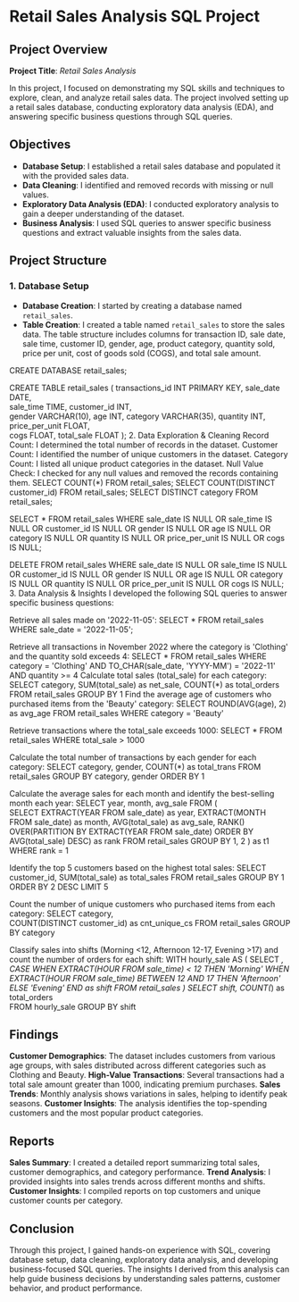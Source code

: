 # **Retail Sales Analysis SQL Project**

## **Project Overview**

**Project Title**: *Retail Sales Analysis*

In this project, I focused on demonstrating my SQL skills and techniques to explore, clean, and analyze retail sales data. The project involved setting up a retail sales database, conducting exploratory data analysis (EDA), and answering specific business questions through SQL queries.

## **Objectives**

- **Database Setup**: I established a retail sales database and populated it with the provided sales data.
- **Data Cleaning**: I identified and removed records with missing or null values.
- **Exploratory Data Analysis (EDA)**: I conducted exploratory analysis to gain a deeper understanding of the dataset.
- **Business Analysis**: I used SQL queries to answer specific business questions and extract valuable insights from the sales data.

## **Project Structure**

### **1. Database Setup**

- **Database Creation**: I started by creating a database named `retail_sales`.
- **Table Creation**: I created a table named `retail_sales` to store the sales data. The table structure includes columns for transaction ID, sale date, sale time, customer ID, gender, age, product category, quantity sold, price per unit, cost of goods sold (COGS), and total sale amount.

CREATE DATABASE retail_sales;

CREATE TABLE retail_sales
(
    transactions_id INT PRIMARY KEY,
    sale_date DATE,    
    sale_time TIME,
    customer_id INT,    
    gender VARCHAR(10),
    age INT,
    category VARCHAR(35),
    quantity INT,
    price_per_unit FLOAT,    
    cogs FLOAT,
    total_sale FLOAT
);
2. Data Exploration & Cleaning
Record Count: I determined the total number of records in the dataset.
Customer Count: I identified the number of unique customers in the dataset.
Category Count: I listed all unique product categories in the dataset.
Null Value Check: I checked for any null values and removed the records containing them.
SELECT COUNT(*) FROM retail_sales;
SELECT COUNT(DISTINCT customer_id) FROM retail_sales;
SELECT DISTINCT category FROM retail_sales;

SELECT * FROM retail_sales
WHERE 
    sale_date IS NULL OR sale_time IS NULL OR customer_id IS NULL OR 
    gender IS NULL OR age IS NULL OR category IS NULL OR 
    quantity IS NULL OR price_per_unit IS NULL OR cogs IS NULL;

DELETE FROM retail_sales
WHERE 
    sale_date IS NULL OR sale_time IS NULL OR customer_id IS NULL OR 
    gender IS NULL OR age IS NULL OR category IS NULL OR 
    quantity IS NULL OR price_per_unit IS NULL OR cogs IS NULL;
3. Data Analysis & Insights
I developed the following SQL queries to answer specific business questions:

Retrieve all sales made on '2022-11-05':
SELECT *
FROM retail_sales
WHERE sale_date = '2022-11-05';

Retrieve all transactions in November 2022 where the category is 'Clothing' and the quantity sold exceeds 4:
SELECT 
  *
FROM retail_sales
WHERE 
    category = 'Clothing'
    AND 
    TO_CHAR(sale_date, 'YYYY-MM') = '2022-11'
    AND
    quantity >= 4
Calculate total sales (total_sale) for each category:
SELECT 
    category,
    SUM(total_sale) as net_sale,
    COUNT(*) as total_orders
FROM retail_sales
GROUP BY 1
Find the average age of customers who purchased items from the 'Beauty' category:
SELECT
    ROUND(AVG(age), 2) as avg_age
FROM retail_sales
WHERE category = 'Beauty'

Retrieve transactions where the total_sale exceeds 1000:
SELECT * FROM retail_sales
WHERE total_sale > 1000

Calculate the total number of transactions by each gender for each category:
SELECT 
    category,
    gender,
    COUNT(*) as total_trans
FROM retail_sales
GROUP 
    BY 
    category,
    gender
ORDER BY 1

Calculate the average sales for each month and identify the best-selling month each year:
SELECT 
       year,
       month,
    avg_sale
FROM 
(    
SELECT 
    EXTRACT(YEAR FROM sale_date) as year,
    EXTRACT(MONTH FROM sale_date) as month,
    AVG(total_sale) as avg_sale,
    RANK() OVER(PARTITION BY EXTRACT(YEAR FROM sale_date) ORDER BY AVG(total_sale) DESC) as rank
FROM retail_sales
GROUP BY 1, 2
) as t1
WHERE rank = 1

Identify the top 5 customers based on the highest total sales:
SELECT 
    customer_id,
    SUM(total_sale) as total_sales
FROM retail_sales
GROUP BY 1
ORDER BY 2 DESC
LIMIT 5

Count the number of unique customers who purchased items from each category:
SELECT 
    category,    
    COUNT(DISTINCT customer_id) as cnt_unique_cs
FROM retail_sales
GROUP BY category

Classify sales into shifts (Morning <12, Afternoon 12-17, Evening >17) and count the number of orders for each shift:
WITH hourly_sale
AS
(
SELECT *,
    CASE
        WHEN EXTRACT(HOUR FROM sale_time) < 12 THEN 'Morning'
        WHEN EXTRACT(HOUR FROM sale_time) BETWEEN 12 AND 17 THEN 'Afternoon'
        ELSE 'Evening'
    END as shift
FROM retail_sales
)
SELECT 
    shift,
    COUNT(*) as total_orders    
FROM hourly_sale
GROUP BY shift

## **Findings**
**Customer Demographics**: The dataset includes customers from various age groups, with sales distributed across different categories such as Clothing and Beauty.
**High-Value Transactions**: Several transactions had a total sale amount greater than 1000, indicating premium purchases.
**Sales Trends**: Monthly analysis shows variations in sales, helping to identify peak seasons.
**Customer Insights**: The analysis identifies the top-spending customers and the most popular product categories.
## **Reports**
**Sales Summary**: I created a detailed report summarizing total sales, customer demographics, and category performance.
**Trend Analysis**: I provided insights into sales trends across different months and shifts.
**Customer Insights**: I compiled reports on top customers and unique customer counts per category.
## **Conclusion**
Through this project, I gained hands-on experience with SQL, covering database setup, data cleaning, exploratory data analysis, and developing business-focused SQL queries. The insights I derived from this analysis can help guide business decisions by understanding sales patterns, customer behavior, and product performance.

